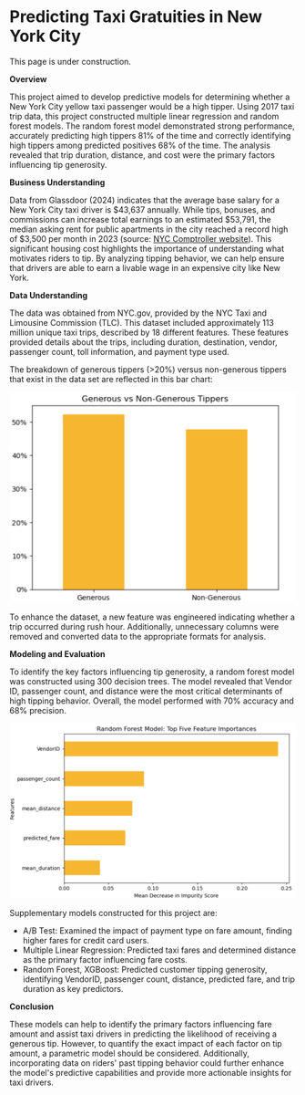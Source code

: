 # Predicting Taxi Gratuities in New York City
This page is under construction.

**Overview**

This project aimed to develop predictive models for determining whether a New York City yellow taxi passenger would be a high tipper. Using 2017 taxi trip data, this project constructed multiple linear regression and random forest models. The random forest model demonstrated strong performance, accurately predicting high tippers 81% of the time and correctly identifying high tippers among predicted positives 68% of the time. The analysis revealed that trip duration, distance, and cost were the primary factors influencing tip generosity.

**Business Understanding**

Data from Glassdoor (2024) indicates that the average base salary for a New York City taxi driver is $43,637 annually. While tips, bonuses, and commissions can increase total earnings to an estimated $53,791, the median asking rent for public apartments in the city reached a record high of $3,500 per month in 2023 (source: [NYC Comptroller website](https://comptroller.nyc.gov/reports/spotlight-new-york-citys-rental-housing-market/#:~:text=As%20has%20been%20noted%20in,household%20income%20level%20in%202022.)). This significant housing cost highlights the importance of understanding what motivates riders to tip. By analyzing tipping behavior, we can help ensure that drivers are able to earn a livable wage in an expensive city like New York.

**Data Understanding**

The data was obtained from NYC.gov, provided by the NYC Taxi and Limousine Commission (TLC). This dataset included approximately 113 million unique taxi trips, described by 18 different features. These features provided details about the trips, including duration, destination, vendor, passenger count, toll information, and payment type used.

The breakdown of generous tippers (>20%) versus non-generous tippers that exist in the data set are reflected in this bar chart:

<p align="center">
  <img src="images/bar_chart_generoustippers.png" width="600">
</p>

To enhance the dataset, a new feature was engineered indicating whether a trip occurred during rush hour. Additionally, unnecessary columns were removed and converted data to the appropriate formats for analysis.

**Modeling and Evaluation**

To identify the key factors influencing tip generosity, a random forest model was constructed using 300 decision trees. The model revealed that Vendor ID, passenger count, and distance were the most critical determinants of high tipping behavior. Overall, the model performed with 70% accuracy and 68% precision. 

<p align="center">
  <img src="images/rf_top5feat.png" width="800">
</p>

Supplementary models constructed for this project are:

- A/B Test: Examined the impact of payment type on fare amount, finding higher fares for credit card users.
- Multiple Linear Regression: Predicted taxi fares and determined distance as the primary factor influencing fare costs.
- Random Forest, XGBoost: Predicted customer tipping generosity, identifying VendorID, passenger count, distance, predicted fare, and trip duration as key predictors.

**Conclusion**

These models can help to identify the primary factors influencing fare amount and assist taxi drivers in predicting the likelihood of receiving a generous tip. However, to quantify the exact impact of each factor on tip amount, a parametric model should be considered. Additionally, incorporating data on riders' past tipping behavior could further enhance the model's predictive capabilities and provide more actionable insights for taxi drivers.
